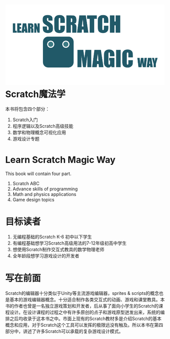 # ![](/assets/图片1.png)Scratch魔法学

本书将包含四个部分：

1. Scratch入门
2. 程序逻辑以及Scratch高级技能
3. 数学和物理概念可视化应用
4. 游戏设计专题

# Learn Scratch Magic Way

This book will contain four part.

1. Scratch ABC
2. Advance skills of programming
3. Math and physics applications
4. Game design topics

# 目标读者

1. 无编程基础的Scratch K-6 初中以下学生
2. 有编程基础想学习Scratch高级用法的7-12年级初高中学生
3. 想使用Scratch制作交互式教具的数学物理老师
4. 全年龄段想学习游戏设计的开发者

# 写在前面

Scratch的编辑器十分类似于Unity等主流游戏编辑器，sprites & scripts的概念也是基本的游戏编辑器概念。十分适合制作各类交互式的动画、游戏和课堂教具。本书的作者也曾是一名独立游戏策划和开发者，后从事了面向小学生的Scratch的课程设计。在设计课程的过程之中有许多原创的点子和游戏原型迸发出来，系统的编排之后均收录于这本书之中。市面上现有的Scratch教材多是介绍Scratch的基本概念和应用，对于Scratch这个工具可以发挥的极限远没有触及。所以本书在第四部分中，讲述了许多Scratch可以承载的复杂游戏设计模式。











